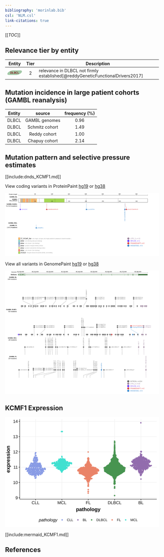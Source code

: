 ```yaml
---
bibliography: 'morinlab.bib'
csl: 'NLM.csl'
link-citations: true
---
```

[[_TOC_]]


## Relevance tier by entity

|Entity|Tier|Description                              |
|:------:|:----:|-----------------------------------------|
|![DLBCL](images/icons/DLBCL_tier2.png) |2   |relevance in DLBCL not firmly established[@reddyGeneticFunctionalDrivers2017]|

## Mutation incidence in large patient cohorts (GAMBL reanalysis)

|Entity|source        |frequency (%)|
|:------:|:--------------:|:-------------:|
|DLBCL |GAMBL genomes |0.96         |
|DLBCL |Schmitz cohort|1.49         |
|DLBCL |Reddy cohort  |1.00         |
|DLBCL |Chapuy cohort |2.14         |

## Mutation pattern and selective pressure estimates

[[include:dnds_KCMF1.md]]




View coding variants in ProteinPaint [hg19](https://morinlab.github.io/LLMPP/GAMBL/KCMF1_protein.html)  or [hg38](https://morinlab.github.io/LLMPP/GAMBL/KCMF1_protein_hg38.html)

![](images/proteinpaint/KCMF1_NM_020122.svg)

View all variants in GenomePaint [hg19](https://morinlab.github.io/LLMPP/GAMBL/KCMF1.html)  or [hg38](https://morinlab.github.io/LLMPP/GAMBL/KCMF1_hg38.html)

![](images/proteinpaint/KCMF1.svg)

## KCMF1 Expression
![](images/gene_expression/KCMF1_by_pathology.svg)
<!-- ORIGIN: reddyGeneticFunctionalDrivers2017 -->
<!-- DLBCL: reddyGeneticFunctionalDrivers2017 -->

[[include:mermaid_KCMF1.md]]

## References
